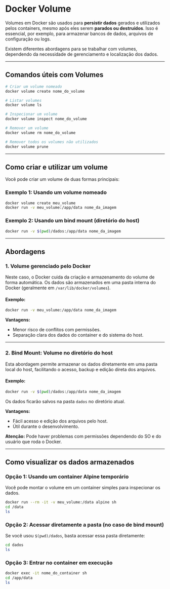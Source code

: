 # Docker Volume

Volumes em Docker são usados para **persistir dados** gerados e utilizados pelos containers, mesmo após eles serem **parados ou destruídos**. Isso é essencial, por exemplo, para armazenar bancos de dados, arquivos de configuração ou logs.

Existem diferentes abordagens para se trabalhar com volumes, dependendo da necessidade de gerenciamento e localização dos dados.

---

## Comandos úteis com Volumes

```bash
# Criar um volume nomeado
docker volume create nome_do_volume

# Listar volumes
docker volume ls

# Inspecionar um volume
docker volume inspect nome_do_volume

# Remover um volume
docker volume rm nome_do_volume

# Remover todos os volumes não utilizados
docker volume prune
```

---

## Como criar e utilizar um volume

Você pode criar um volume de duas formas principais:

### Exemplo 1: Usando um volume nomeado

```bash
docker volume create meu_volume
docker run -v meu_volume:/app/data nome_da_imagem
```

### Exemplo 2: Usando um bind mount (diretório do host)

```bash
docker run -v $(pwd)/dados:/app/data nome_da_imagem
```

---

## Abordagens

### 1. Volume gerenciado pelo Docker

Neste caso, o Docker cuida da criação e armazenamento do volume de forma automática. Os dados são armazenados em uma pasta interna do Docker (geralmente em `/var/lib/docker/volumes`).

#### Exemplo:

```bash
docker run -v meu_volume:/app/data nome_da_imagem
```

 **Vantagens:**

* Menor risco de conflitos com permissões.
* Separação clara dos dados do container e do sistema do host.

---

### 2. Bind Mount: Volume no diretório do host

Esta abordagem permite armazenar os dados diretamente em uma pasta local do host, facilitando o acesso, backup e edição direta dos arquivos.

#### Exemplo:

```bash
docker run -v $(pwd)/dados:/app/data nome_da_imagem
```

 Os dados ficarão salvos na pasta `dados` no diretório atual.

 **Vantagens:**

* Fácil acesso e edição dos arquivos pelo host.
* Útil durante o desenvolvimento.

 **Atenção:** Pode haver problemas com permissões dependendo do SO e do usuário que roda o Docker.

---

## Como visualizar os dados armazenados

### Opção 1: Usando um container Alpine temporário

Você pode montar o volume em um container simples para inspecionar os dados.

```bash
docker run --rm -it -v meu_volume:/data alpine sh
cd /data
ls
```

### Opção 2: Acessar diretamente a pasta (no caso de bind mount)

Se você usou `$(pwd)/dados`, basta acessar essa pasta diretamente:

```bash
cd dados
ls
```

### Opção 3: Entrar no container em execução

```bash
docker exec -it nome_do_container sh
cd /app/data
ls
```

